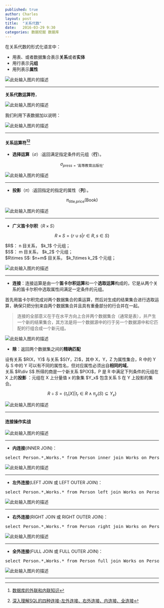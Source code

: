 ```yaml
---
published: true
author: Charles
layout: post
title:  "关系代数"
date:   2016-03-29 9:30
categories: 数据挖掘 数据库
---
```


在关系代数的形式化语言中：

- 用表、或者数据集合表示**关系**或者**实体**
- 用行表示**元组**
- 用列表示**属性**

![此处输入图片的描述][1]

----------

**关系代数运算符**，

![此处输入图片的描述][2]

我们利用下表数据加以说明：

![此处输入图片的描述][3]

----------

#### 关系运算符[^1][^2]

- **选择运算**（$\sigma$）:返回满足指定条件的元组（**行**）。

$$\sigma_{press=\text{‘高等教育出版社’}}$$

![此处输入图片的描述][4]


----------


- **投影**（$\pi$）:返回指定的指定的属性（**列**）。

$$\pi_{\text{title,price}}(\text{Book})$$

![此处输入图片的描述][5]


----------


- **广义笛卡尔积**（$R\times S$）

$$R \times S = \{r \cup s| r \in R, s \in S\}$$

<div class="inline_list">
$R$： n 目关系， $k_1$ 个元组；    <br> 
$S$： m 目关系， $k_2$ 个元组；        <br> 
$R\times S$: $n+m$ 目关系， $k_1\times k_2$ 个元组；  
</div>

![此处输入图片的描述][6]

----------

- **连接**：连接运算是由一个**笛卡尔积运算**和一个**选取运算**构成的，它是从两个关系的笛卡尔积中选取属性间满足一定条件的元组。

<div class="inline_list">
首先用笛卡尔积完成对两个数据集合的乘运算，然后对生成的结果集合进行选取运算，确保只把分别来自两个数据集合并且具有重叠部分的行合并在一起。
</div>

> 连接的全部意义在于在水平方向上合并两个数据集合（通常是表），并产生一个新的结果集合，其方法是将一个数据源中的行于另一个数据源中和它匹配的行组合成一个新元组。

![此处输入图片的描述][7]

- **除**：返回两个数据集之间的**精确匹配**

<div class="inline_list">
设有关系 $R(X，Y)$ 与关系 $S(Y，Z)$，其中 X，Y，Z 为属性集合，R 中的 Y 与 S 中的 Y 可以有不同的属性名，但对应属性必须出自<strong>相同的域</strong>。<br>
关系 $R\div S$ 所得的商是一个新关系 $P(X)$，P 是 R 中满足下列条件的元组在 X 上的<strong>投影</strong> ：元组在 X 上分量值 x 的象集 $Y_x$ 包含关系 S 在 Y 上投影的集合。
</div>

$$R\div S=\{t_r[X] | t_r\in R \wedge \pi_y(S) \subseteq Y_x\}$$

![此处输入图片的描述][12]

----------

#### 连接操作实战

![此处输入图片的描述][8]


----------


- **内连接**(INNER JOIN)：

<pre class="prettyprint linenums">
select Person.*,Works.* from Person inner join Works on Person.person-name =  Works.person-name
</pre>


![此处输入图片的描述][9]


----------


- **左外连接**(LEFT  JOIN 或 LEFT OUTER JOIN)：

<pre class="prettyprint linenums">
select Person.*,Works.* from Person left join Works on Person.person-name =  Works.person-name
</pre>

![此处输入图片的描述][10]


----------


- **右外连接**(RIGHT  JOIN 或 RIGHT  OUTER  JOIN)：

<pre class="prettyprint linenums">
select Person.*,Works.* from Person right join Works on Person.person-name =  Works.person-name
</pre>


![此处输入图片的描述][11]


----------


- **全外连接**(FULL  JOIN 或 FULL OUTER JOIN)：

<pre class="prettyprint linenums">
select Person.*,Works.* from Person full join Works on Person.person-name =  Works.person-name
</pre>

![此处输入图片的描述][12]

----------

[^1]: [数据库的外联和内联知识](http://www.360doc.com/content/11/0923/12/3589172_150598768.shtml)
[^2]: [深入理解SQL的四种连接-左外连接、右外连接、内连接、全连接](http://f.dataguru.cn/thread-477900-1-1.html)

  [1]: http://7xjbdi.com1.z0.glb.clouddn.com/database_2.png?imageView2/2/w/400
  [2]: http://7xjbdi.com1.z0.glb.clouddn.com/database_math.png?imageView2/2/w/300
  [3]: http://7xjbdi.com1.z0.glb.clouddn.com/database_1.png
  [4]: http://7xjbdi.com1.z0.glb.clouddn.com/database_3.png?imageView2/2/w/500
  [5]: http://7xjbdi.com1.z0.glb.clouddn.com/databse_4.png?imageView2/2/w/300
  [6]: http://7xjbdi.com1.z0.glb.clouddn.com/database_5.png?imageView2/2/w/300
  [7]: http://7xjbdi.com1.z0.glb.clouddn.com/database_7.png
  [8]: http://7xjbdi.com1.z0.glb.clouddn.com/connection_1.png?imageView2/2/w/450
  [9]: http://7xjbdi.com1.z0.glb.clouddn.com/connection_2.png?imageView2/2/w/400
  [10]: http://7xjbdi.com1.z0.glb.clouddn.com/connection_3.png?imageView2/2/w/400
  [11]: http://7xjbdi.com1.z0.glb.clouddn.com/connection_4.png?imageView2/2/w/400
  [12]: http://7xjbdi.com1.z0.glb.clouddn.com/connection_5.png?imageView2/2/w/400
  [12]: http://7xjbdi.com1.z0.glb.clouddn.com/connection_8.png?imageView2/2/w/300